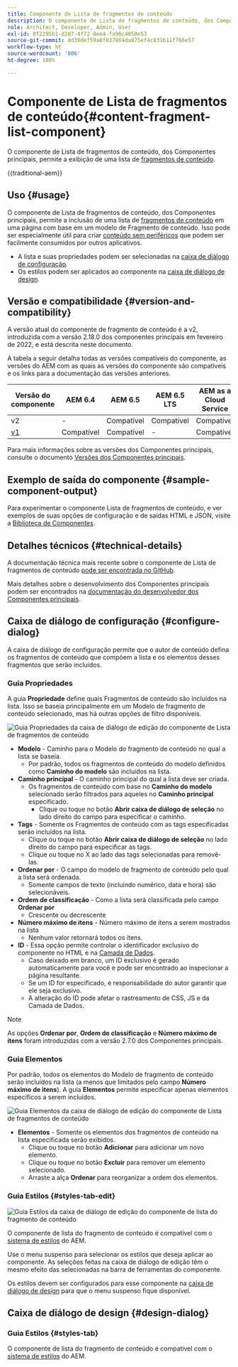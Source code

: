 ```yaml
---
title: Componente de Lista de fragmentos de conteúdo
description: O componente de Lista de fragmentos de conteúdo, dos Componentes principais, permite a exibição de uma lista de fragmentos de conteúdo.
role: Architect, Developer, Admin, User
exl-id: 0f2295b1-d287-4f72-8ee4-fa98c4850e53
source-git-commit: dd30def59a8f037864da875ef4c831b11f766e57
workflow-type: ht
source-wordcount: '806'
ht-degree: 100%

---
```



# Componente de Lista de fragmentos de conteúdo{#content-fragment-list-component}

O componente de Lista de fragmentos de conteúdo, dos Componentes principais, permite a exibição de uma lista de [fragmentos de conteúdo](https://experienceleague.adobe.com/docs/experience-manager-cloud-service/assets/content-fragments/content-fragments.html?lang=pt-BR).

{{traditional-aem}}

## Uso {#usage}

O componente de Lista de fragmentos de conteúdo, dos Componentes principais, permite a inclusão de uma lista de [fragmentos de conteúdo](https://experienceleague.adobe.com/docs/experience-manager-cloud-service/assets/content-fragments/content-fragments.html?lang=pt-BR) em uma página com base em um modelo de Fragmento de conteúdo. Isso pode ser especialmente útil para criar [conteúdo sem periféricos](https://helpx.adobe.com/br/experience-manager/6-5/sites/developing/user-guide.html?topic=/experience-manager/6-5/sites/developing/morehelp/headless.ug.js) que podem ser facilmente consumidos por outros aplicativos.

* A lista e suas propriedades podem ser selecionadas na [caixa de diálogo de configuração](#configure-dialog).
* Os estilos podem ser aplicados ao componente na [caixa de diálogo de design](#design-dialog).

## Versão e compatibilidade {#version-and-compatibility}

A versão atual do componente de fragmento de conteúdo é a v2, introduzida com a versão 2.18.0 dos componentes principais em fevereiro de 2022, e está descrita neste documento.

A tabela a seguir detalha todas as versões compatíveis do componente, as versões do AEM com as quais as versões do componente são compatíveis e os links para a documentação das versões anteriores.

| Versão do componente | AEM 6.4 | AEM 6.5 | AEM 6.5 LTS | AEM as a Cloud Service |
|---|----|---|---|---|
| v2 | - | Compatível | Compatível | Compatível |
| [v1](v1/content-fragment-list.md) | Compatível | Compatível | - | Compatível |

Para mais informações sobre as versões dos Componentes principais, consulte o documento [Versões dos Componentes principais](/help/versions.md).

## Exemplo de saída do componente {#sample-component-output}

Para experimentar o componente Lista de fragmentos de conteúdo, e ver exemplos de suas opções de configuração e de saídas HTML e JSON, visite a [Biblioteca de Componentes](https://adobe.com/go/aem_cmp_library_cflist_br).

## Detalhes técnicos {#technical-details}

A documentação técnica mais recente sobre o componente de Lista de fragmentos de conteúdo [pode ser encontrada no GitHub](https://adobe.com/go/aem_cmp_tech_cflist_v1_br).

Mais detalhes sobre o desenvolvimento dos Componentes principais podem ser encontrados na [documentação do desenvolvedor dos Componentes principais](/help/developing/overview.md).

## Caixa de diálogo de configuração {#configure-dialog}

A caixa de diálogo de configuração permite que o autor de conteúdo defina os fragmentos de conteúdo que compõem a lista e os elementos desses fragmentos que serão incluídos.

### Guia Propriedades

A guia **Propriedade** define quais Fragmentos de conteúdo são incluídos na lista. Isso se baseia principalmente em um Modelo de fragmento de conteúdo selecionado, mas há outras opções de filtro disponíveis.

![Guia Propriedades da caixa de diálogo de edição do componente de Lista de fragmentos de conteúdo](/help/assets/content-fragment-list-properties.png)

* **Modelo** - Caminho para o Modelo do fragmento de conteúdo no qual a lista se baseia.
   * Por padrão, todos os fragmentos de conteúdo do modelo definidos como **Caminho do modelo** são incluídos na lista.
* **Caminho principal** - O caminho principal do qual a lista deve ser criada.
   * Os fragmentos de conteúdo com base no **Caminho do modelo** selecionado serão filtrados para aqueles no **Caminho principal** especificado.
      * Clique ou toque no botão **Abrir caixa de diálogo de seleção** no lado direito do campo para especificar o caminho.
* **Tags** - Somente os Fragmentos de conteúdo com as tags especificadas serão incluídos na lista.
   * Clique ou toque no botão **Abrir caixa de diálogo de seleção** no lado direito do campo para especificar as tags.
   * Clique ou toque no X ao lado das tags selecionadas para removê-las.
* **Ordenar por** - O campo do modelo de fragmento de conteúdo pelo qual a lista será ordenada.
   * Somente campos de texto (incluindo numérico, data e hora) são selecionáveis.
* **Ordem de classificação** - Como a lista será classificada pelo campo **Ordenar por**
   * Crescente ou decrescente
* **Número máximo de itens** - Número máximo de itens a serem mostrados na lista
   * Nenhum valor retornará todos os itens.
* **ID** - Essa opção permite controlar o identificador exclusivo do componente no HTML e na [Camada de Dados](/help/developing/data-layer/overview.md).
   * Caso deixado em branco, um ID exclusivo é gerado automaticamente para você e pode ser encontrado ao inspecionar a página resultante.
   * Se um ID for especificado, é responsabilidade do autor garantir que ele seja exclusivo.
   * A alteração do ID pode afetar o rastreamento de CSS, JS e da Camada de Dados.

>[!NOTE]
>As opções **Ordenar por**, **Ordem de classificação** e **Número máximo de itens** foram introduzidas com a versão 2.7.0 dos Componentes principais.

### Guia Elementos

Por padrão, todos os elementos do Modelo de fragmento de conteúdo serão incluídos na lista (a menos que limitados pelo campo **Número máximo de itens**). A guia **Elementos** permite especificar apenas elementos específicos a serem incluídos.

![Guia Elementos da caixa de diálogo de edição do componente de Lista de fragmentos de conteúdo](/help/assets/content-fragment-list-elements.png)

* **Elementos** - Somente os elementos dos fragmentos de conteúdo na lista especificada serão exibidos.
   * Clique ou toque no botão **Adicionar** para adicionar um novo elemento.
   * Clique ou toque no botão **Excluir** para remover um elemento selecionado.
   * Arraste a alça **Ordenar** para reorganizar a ordem dos elementos.

### Guia Estilos {#styles-tab-edit}

![Guia Estilos da caixa de diálogo de edição do componente de lista do fragmento de conteúdo](/help/assets/content-fragment-list-styles.png)

O componente de lista do fragmento de conteúdo é compatível com o [sistema de estilos](/help/get-started/authoring.md#component-styling) do AEM.

Use o menu suspenso para selecionar os estilos que deseja aplicar ao componente. As seleções feitas na caixa de diálogo de edição têm o mesmo efeito das selecionadas na barra de ferramentas do componente.

Os estilos devem ser configurados para esse componente na [caixa de diálogo de design](#design-dialog) para que o menu suspenso fique disponível.

## Caixa de diálogo de design {#design-dialog}

### Guia Estilos {#styles-tab}

O componente de lista do fragmento de conteúdo é compatível com o [sistema de estilos](/help/get-started/authoring.md#component-styling) do AEM.
